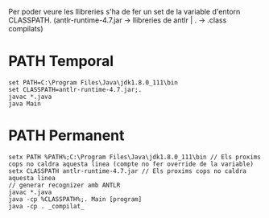 Per poder veure les llibreries s'ha de fer un set de la variable d'entorn CLASSPATH. 
(antlr-runtime-4.7.jar -> llibreries de antlr | . -> .class compilats)

# PATH Temporal
	set PATH=C:\Program Files\Java\jdk1.8.0_111\bin
	set CLASSPATH=antlr-runtime-4.7.jar;.
	javac *.java
	java Main
	
# PATH Permanent
	setx PATH %PATH%;C:\Program Files\Java\jdk1.8.0_111\bin // Els proxims cops no caldra aquesta linea (compte no fer override de la variable)
	setx CLASSPATH antlr-runtime-4.7.jar // Els proxims cops no caldra aquesta linea
	// generar recognizer amb ANTLR
	javac *.java
	java -cp %CLASSPATH%;. Main [program]
	java -cp . _compilat_

